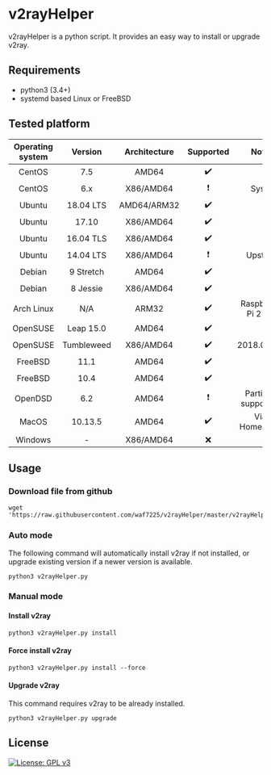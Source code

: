 # v2rayHelper
v2rayHelper is a python script. It provides an easy way to install or upgrade v2ray.

## Requirements
* python3 (3.4+)
* systemd based Linux or FreeBSD

## Tested platform
| Operating system | Version     | Architecture | Supported                | Note                 |
| :-----------: |:-------------: | :----------: | :----------------------: | :------------------: |
| CentOS        | 7.5            | AMD64        | :heavy_check_mark:       |                      |
| CentOS        | 6.x            | X86/AMD64    | :heavy_exclamation_mark: | SysV                 |
| Ubuntu        | 18.04 LTS      | AMD64/ARM32  | :heavy_check_mark:       |                      |
| Ubuntu        | 17.10          | X86/AMD64    | :heavy_check_mark:       |                      |
| Ubuntu        | 16.04 TLS      | X86/AMD64    | :heavy_check_mark:       |                      |
| Ubuntu        | 14.04 LTS      | X86/AMD64    | :heavy_exclamation_mark: | Upstart              |
| Debian        | 9 Stretch      | AMD64        | :heavy_check_mark:       |                      |
| Debian        | 8 Jessie       | X86/AMD64    | :heavy_check_mark:       |                      |
| Arch Linux    | N/A            | ARM32        | :heavy_check_mark:       | Raspberry Pi 2 B+    |
| OpenSUSE      | Leap 15.0      | AMD64        | :heavy_check_mark:       |                      |
| OpenSUSE      | Tumbleweed     | X86/AMD64    | :heavy_check_mark:       | 2018.05.30           |
| FreeBSD       | 11.1           | AMD64        | :heavy_check_mark:       |                      |
| FreeBSD       | 10.4           | AMD64        | :heavy_check_mark:       |                      |
| OpenDSD       | 6.2            | AMD64        | :heavy_exclamation_mark: | Partially supported  |
| MacOS         | 10.13.5        | AMD64        | :heavy_check_mark:       | Via Homebrew         |
| Windows       | -              | X86/AMD64    | :x:                      |                      |

## Usage
### Download file from github
```shell
wget 'https://raw.githubusercontent.com/waf7225/v2rayHelper/master/v2rayHelper.py'
```

### Auto mode
The following command will automatically install v2ray if not installed, or upgrade existing version if a newer version is available.
```shell
python3 v2rayHelper.py
```

### Manual mode

#### Install v2ray
```shell
python3 v2rayHelper.py install
```

#### Force install v2ray
```shell
python3 v2rayHelper.py install --force
```

#### Upgrade v2ray
This command requires v2ray to be already installed.
```shell
python3 v2rayHelper.py upgrade
```

## License
[![License: GPL v3](https://img.shields.io/badge/License-GPL%20v3-blue.svg)](https://www.gnu.org/licenses/gpl-3.0)
